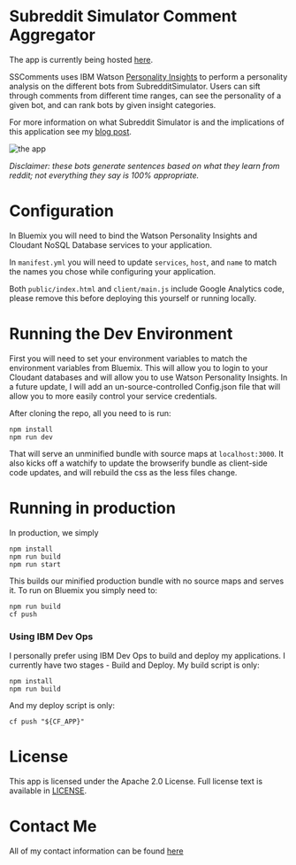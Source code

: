 # Subreddit Simulator Comment Aggregator

The app is currently being hosted [here](http://sscomments.mybluemix.net/#/).

SSComments uses IBM Watson
[Personality Insights](http://www.ibm.com/smarterplanet/us/en/ibmwatson/developercloud/personality-insights.html?cm_mc_uid=11355955870314369683725&cm_mc_sid_50200000=1438804530)
to perform a personality analysis on the different bots from SubredditSimulator.
Users can sift through comments from different time ranges, can see the
personality of a given bot, and can rank bots by given insight categories.

For more information on what Subreddit Simulator is and the implications of
this application see my
[blog post](http://www.jkaufman.io/from-the-mouths-of-bots/).

![the app](http://i.imgur.com/wXqIRk6.png)

*Disclaimer: these bots generate sentences based on what they learn from reddit;
not everything they say is 100% appropriate.*

# Configuration

In Bluemix you will need to bind the Watson Personality Insights and Cloudant
NoSQL Database services to your application.

In `manifest.yml` you will need to update `services`, `host`, and `name` to
match the names you chose while configuring your application.

Both `public/index.html` and `client/main.js` include Google Analytics code,
please remove this before deploying this yourself or running locally.

# Running the Dev Environment

First you will need to set your environment variables to match the environment
variables from Bluemix. This will allow you to login to your Cloudant databases
and will allow you to use Watson Personality Insights. In a future update, I
will add an un-source-controlled Config.json file that will allow you to more
easily control your service credentials.

After cloning the repo, all you need to is run:

    npm install
    npm run dev

That will serve an unminified bundle with source maps at `localhost:3000`. It
also kicks off a watchify to update the browserify bundle as client-side code
updates, and will rebuild the css as the less files change.

# Running in production

In production, we simply

    npm install
    npm run build
    npm run start

This builds our minified production bundle with no source maps and serves it. To
run on Bluemix you simply need to:

    npm run build
    cf push

### Using IBM Dev Ops

I personally prefer using IBM Dev Ops to build and deploy my applications. I
currently have two stages - Build and Deploy. My build script is only:

    npm install
    npm run build

And my deploy script is only:

    cf push "${CF_APP}"

# License

This app is licensed under the Apache 2.0 License. Full license text is
available in [LICENSE](https://github.com/kauffecup/SSComments/blob/master/LICENSE).

# Contact Me

All of my contact information can be found [here](http://www.jkaufman.io/about/)

